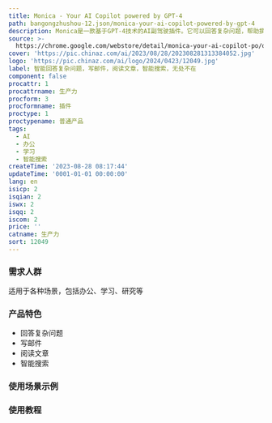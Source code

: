 ```yaml
---
title: Monica - Your AI Copilot powered by GPT-4
path: bangongzhushou-12.json/monica-your-ai-copilot-powered-by-gpt-4
description: Monica是一款基于GPT-4技术的AI副驾驶插件。它可以回答复杂问题，帮助撰写邮件，阅读文章，搜索信息等。Monica可在各个网站上使用。
source: >-
  https://chrome.google.com/webstore/detail/monica-your-ai-copilot-po/ofpnmcalabcbjgholdjcjblkibolbppb?hl=en-US
cover: 'https://pic.chinaz.com/ai/2023/08/28/202308281313384052.jpg'
logo: 'https://pic.chinaz.com/ai/logo/2024/0423/12049.jpg'
label: 智能回答复杂问题，写邮件，阅读文章，智能搜索，无处不在
component: false
procattr: 1
procattrname: 生产力
procform: 3
procformname: 插件
proctype: 1
proctypename: 普通产品
tags:
  - AI
  - 办公
  - 学习
  - 智能搜索
createTime: '2023-08-28 08:17:44'
updateTime: '0001-01-01 00:00:00'
lang: en
isicp: 2
isqian: 2
iswx: 2
isqq: 2
iscom: 2
price: ''
catname: 生产力
sort: 12049
---
```




### 需求人群
适用于各种场景，包括办公、学习、研究等

### 产品特色
- 回答复杂问题
- 写邮件
- 阅读文章
- 智能搜索

### 使用场景示例


### 使用教程


  
